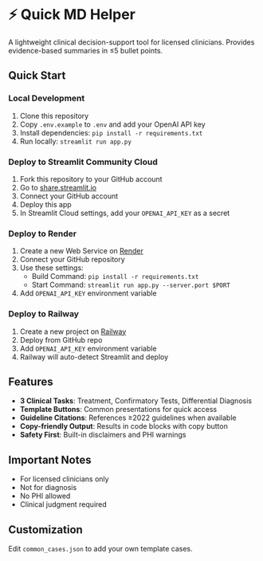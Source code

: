 # ⚡ Quick MD Helper

A lightweight clinical decision-support tool for licensed clinicians. Provides evidence-based summaries in ≤5 bullet points.

## Quick Start

### Local Development

1. Clone this repository
2. Copy `.env.example` to `.env` and add your OpenAI API key
3. Install dependencies: `pip install -r requirements.txt`
4. Run locally: `streamlit run app.py`

### Deploy to Streamlit Community Cloud

1. Fork this repository to your GitHub account
2. Go to [share.streamlit.io](https://share.streamlit.io)
3. Connect your GitHub account
4. Deploy this app
5. In Streamlit Cloud settings, add your `OPENAI_API_KEY` as a secret

### Deploy to Render

1. Create a new Web Service on [Render](https://render.com)
2. Connect your GitHub repository
3. Use these settings:
   - Build Command: `pip install -r requirements.txt`
   - Start Command: `streamlit run app.py --server.port $PORT`
4. Add `OPENAI_API_KEY` environment variable

### Deploy to Railway

1. Create a new project on [Railway](https://railway.app)
2. Deploy from GitHub repo
3. Add `OPENAI_API_KEY` environment variable
4. Railway will auto-detect Streamlit and deploy

## Features

- **3 Clinical Tasks**: Treatment, Confirmatory Tests, Differential Diagnosis
- **Template Buttons**: Common presentations for quick access
- **Guideline Citations**: References ≥2022 guidelines when available
- **Copy-friendly Output**: Results in code blocks with copy button
- **Safety First**: Built-in disclaimers and PHI warnings

## Important Notes

- For licensed clinicians only
- Not for diagnosis
- No PHI allowed
- Clinical judgment required

## Customization

Edit `common_cases.json` to add your own template cases.